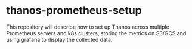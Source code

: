 # thanos-prometheus-setup
This repository will describe how to set up Thanos across multiple Prometheus servers and k8s clusters, storing the metrics on S3/GCS and using grafana to display the collected data.
